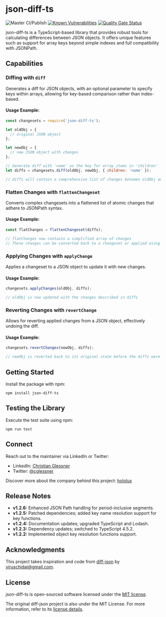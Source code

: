 # json-diff-ts

![Master CI/Publish](https://github.com/ltwlf/json-diff-ts/workflows/Master%20CI/Publish/badge.svg)
[![Known Vulnerabilities](https://snyk.io/test/github/ltwlf/json-diff-ts/badge.svg?targetFile=package.json)](https://snyk.io/test/github/ltwlf/json-diff-ts?targetFile=package.json)
[![Quality Gate Status](https://sonarcloud.io/api/project_badges/measure?project=ltwlf_json-diff-ts&metric=alert_status)](https://sonarcloud.io/dashboard?id=ltwlf_json-diff-ts)

json-diff-ts is a TypeScript-based library that provides robust tools for calculating differences between JSON objects. It offers unique features such as support for array keys beyond simple indexes and full compatibility with JSONPath.

## Capabilities

### Diffing with `diff`

Generates a diff for JSON objects, with an optional parameter to specify keys within arrays, allowing for key-based comparison rather than index-based.

#### Usage Example:

```javascript
const changesets = require('json-diff-ts');

let oldObj = {
  // original JSON object
};

let newObj = {
  // new JSON object with changes
};

// Generate diff with 'name' as the key for array items in 'children'
let diffs = changesets.diff(oldObj, newObj, { children: 'name' });

// diffs will contain a comprehensive list of changes between oldObj and newObj
```

### Flatten Changes with `flattenChangeset`

Converts complex changesets into a flattened list of atomic changes that adhere to JSONPath syntax.

#### Usage Example:

```javascript
const flatChanges = flattenChangeset(diffs);

// flatChanges now contains a simplified array of changes
// These changes can be converted back to a changeset or applied using a JSONPath library
```

### Applying Changes with `applyChange`

Applies a changeset to a JSON object to update it with new changes.

#### Usage Example:

```javascript
changesets.applyChanges(oldObj, diffs);

// oldObj is now updated with the changes described in diffs
```

### Reverting Changes with `revertChange`

Allows for reverting applied changes from a JSON object, effectively undoing the diff.

#### Usage Example:

```javascript
changesets.revertChanges(newObj, diffs);

// newObj is reverted back to its original state before the diffs were applied
```

## Getting Started

Install the package with npm:

```
npm install json-diff-ts
```

## Testing the Library

Execute the test suite using npm:

```
npm run test
```

## Connect

Reach out to the maintainer via LinkedIn or Twitter:

- LinkedIn: [Christian Glessner](https://www.linkedin.com/in/christian-glessner/)
- Twitter: [@cglessner](https://twitter.com/leitwolf_io)

Discover more about the company behind this project: [hololux](https://hololux.com)

## Release Notes

- **v1.2.6:** Enhanced JSON Path handling for period-inclusive segments.
- **v1.2.5:** Patched dependencies; added key name resolution support for key functions.
- **v1.2.4:** Documentation updates; upgraded TypeScript and Lodash.
- **v1.2.3:** Dependency updates; switched to TypeScript 4.5.2.
- **v1.2.2:** Implemented object key resolution functions support.

## Acknowledgments

This project takes inspiration and code from [diff-json](https://www.npmjs.com/package/diff-json) by viruschidai@gmail.com.

## License

json-diff-ts is open-sourced software licensed under the [MIT license](LICENSE).

The original diff-json project is also under the MIT License. For more information, refer to its [license details](https://www.npmjs.com/package/diff-json#license).
